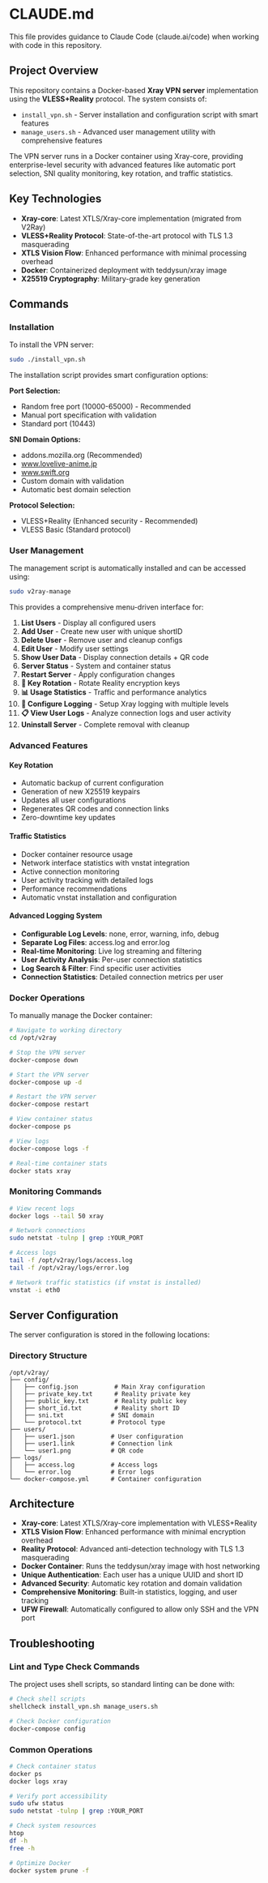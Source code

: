 # CLAUDE.md

This file provides guidance to Claude Code (claude.ai/code) when working with code in this repository.

## Project Overview

This repository contains a Docker-based **Xray VPN server** implementation using the **VLESS+Reality** protocol. The system consists of:

- `install_vpn.sh` - Server installation and configuration script with smart features
- `manage_users.sh` - Advanced user management utility with comprehensive features

The VPN server runs in a Docker container using Xray-core, providing enterprise-level security with advanced features like automatic port selection, SNI quality monitoring, key rotation, and traffic statistics.

## Key Technologies

- **Xray-core**: Latest XTLS/Xray-core implementation (migrated from V2Ray)
- **VLESS+Reality Protocol**: State-of-the-art protocol with TLS 1.3 masquerading
- **XTLS Vision Flow**: Enhanced performance with minimal processing overhead
- **Docker**: Containerized deployment with teddysun/xray image
- **X25519 Cryptography**: Military-grade key generation

## Commands

### Installation

To install the VPN server:

```bash
sudo ./install_vpn.sh
```

The installation script provides smart configuration options:

**Port Selection:**
- Random free port (10000-65000) - Recommended
- Manual port specification with validation
- Standard port (10443)

**SNI Domain Options:**
- addons.mozilla.org (Recommended)
- www.lovelive-anime.jp
- www.swift.org
- Custom domain with validation
- Automatic best domain selection

**Protocol Selection:**
- VLESS+Reality (Enhanced security - Recommended)
- VLESS Basic (Standard protocol)

### User Management

The management script is automatically installed and can be accessed using:

```bash
sudo v2ray-manage
```

This provides a comprehensive menu-driven interface for:

1. **List Users** - Display all configured users
2. **Add User** - Create new user with unique shortID
3. **Delete User** - Remove user and cleanup configs
4. **Edit User** - Modify user settings
5. **Show User Data** - Display connection details + QR code
6. **Server Status** - System and container status
7. **Restart Server** - Apply configuration changes
8. **🔄 Key Rotation** - Rotate Reality encryption keys
9. **📊 Usage Statistics** - Traffic and performance analytics
10. **🔧 Configure Logging** - Setup Xray logging with multiple levels
11. **📋 View User Logs** - Analyze connection logs and user activity
12. **Uninstall Server** - Complete removal with cleanup

### Advanced Features

#### Key Rotation
- Automatic backup of current configuration
- Generation of new X25519 keypairs
- Updates all user configurations
- Regenerates QR codes and connection links
- Zero-downtime key updates

#### Traffic Statistics
- Docker container resource usage
- Network interface statistics with vnstat integration
- Active connection monitoring
- User activity tracking with detailed logs
- Performance recommendations
- Automatic vnstat installation and configuration

#### Advanced Logging System
- **Configurable Log Levels**: none, error, warning, info, debug
- **Separate Log Files**: access.log and error.log
- **Real-time Monitoring**: Live log streaming and filtering
- **User Activity Analysis**: Per-user connection statistics
- **Log Search & Filter**: Find specific user activities
- **Connection Statistics**: Detailed connection metrics per user

### Docker Operations

To manually manage the Docker container:

```bash
# Navigate to working directory
cd /opt/v2ray

# Stop the VPN server
docker-compose down

# Start the VPN server
docker-compose up -d

# Restart the VPN server
docker-compose restart

# View container status
docker-compose ps

# View logs
docker-compose logs -f

# Real-time container stats
docker stats xray
```

### Monitoring Commands

```bash
# View recent logs
docker logs --tail 50 xray

# Network connections
sudo netstat -tulnp | grep :YOUR_PORT

# Access logs
tail -f /opt/v2ray/logs/access.log
tail -f /opt/v2ray/logs/error.log

# Network traffic statistics (if vnstat is installed)
vnstat -i eth0
```

## Server Configuration

The server configuration is stored in the following locations:

### Directory Structure
```
/opt/v2ray/
├── config/
│   ├── config.json          # Main Xray configuration
│   ├── private_key.txt      # Reality private key
│   ├── public_key.txt       # Reality public key
│   ├── short_id.txt         # Reality short ID
│   ├── sni.txt             # SNI domain
│   └── protocol.txt        # Protocol type
├── users/
│   ├── user1.json          # User configuration
│   ├── user1.link          # Connection link
│   └── user1.png           # QR code
├── logs/
│   ├── access.log          # Access logs
│   └── error.log           # Error logs
└── docker-compose.yml      # Container configuration
```

## Architecture

- **Xray-core**: Latest XTLS/Xray-core implementation with VLESS+Reality
- **XTLS Vision Flow**: Enhanced performance with minimal encryption overhead
- **Reality Protocol**: Advanced anti-detection technology with TLS 1.3 masquerading
- **Docker Container**: Runs the teddysun/xray image with host networking
- **Unique Authentication**: Each user has a unique UUID and short ID
- **Advanced Security**: Automatic key rotation and domain validation
- **Comprehensive Monitoring**: Built-in statistics, logging, and user tracking
- **UFW Firewall**: Automatically configured to allow only SSH and the VPN port

## Troubleshooting

### Lint and Type Check Commands
The project uses shell scripts, so standard linting can be done with:
```bash
# Check shell scripts
shellcheck install_vpn.sh manage_users.sh

# Check Docker configuration
docker-compose config
```

### Common Operations
```bash
# Check container status
docker ps
docker logs xray

# Verify port accessibility
sudo ufw status
sudo netstat -tulnp | grep :YOUR_PORT

# Check system resources
htop
df -h
free -h

# Optimize Docker
docker system prune -f
```